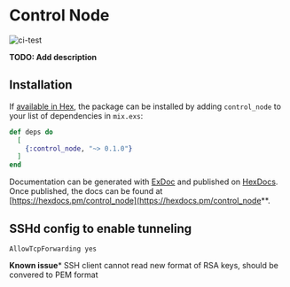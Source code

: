 # Control Node

![ci-test](https://github.com/beamX/control-node/workflows/ci-test/badge.svg)

**TODO: Add description**

## Installation

If [available in Hex](https://hex.pm/docs/publish), the package can be installed
by adding `control_node` to your list of dependencies in `mix.exs`:

```elixir
def deps do
  [
    {:control_node, "~> 0.1.0"}
  ]
end
```

Documentation can be generated with [ExDoc](https://github.com/elixir-lang/ex_doc)
and published on [HexDocs](https://hexdocs.pm). Once published, the docs can
be found at [https://hexdocs.pm/control_node](https://hexdocs.pm/control_node**.


## SSHd config to enable tunneling

```
AllowTcpForwarding yes
```

**Known issue***
SSH client cannot read new format of RSA keys, should be convered to PEM format
